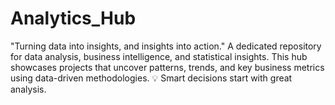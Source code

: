 # Analytics_Hub
"Turning data into insights, and insights into action."  A dedicated repository for data analysis, business intelligence, and statistical insights. This hub showcases projects that uncover patterns, trends, and key business metrics using data-driven methodologies. 💡 Smart decisions start with great analysis.
